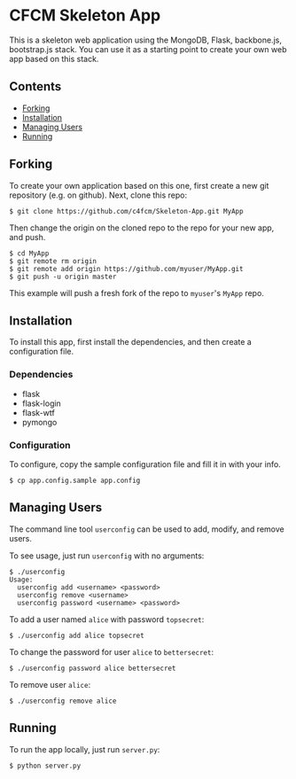 # CFCM Skeleton App

This is a skeleton web application using the MongoDB, Flask, backbone.js,
bootstrap.js stack.  You can use it as a starting point to create your own
web app based on this stack.

## Contents
* [Forking](#forking)
* [Installation](#installation)
* [Managing Users](#managing-users)
* [Running](#running)

## Forking
To create your own application based on this one, first create a new git
repository (e.g. on github).  Next, clone this repo:

    $ git clone https://github.com/c4fcm/Skeleton-App.git MyApp
    
Then change the origin on the cloned repo to the repo for your new app,
and push.

    $ cd MyApp
    $ git remote rm origin
    $ git remote add origin https://github.com/myuser/MyApp.git
    $ git push -u origin master

This example will push a fresh fork of the repo to `myuser`'s `MyApp` repo.

## Installation
To install this app, first install the dependencies, and then create a
configuration file.

### Dependencies

* flask
* flask-login
* flask-wtf
* pymongo

### Configuration

To configure, copy the sample configuration file and fill it in with your info.

    $ cp app.config.sample app.config

## Managing Users
The command line tool `userconfig` can be used to add, modify, and remove users.

To see usage, just run `userconfig` with no arguments:

    $ ./userconfig
    Usage:
      userconfig add <username> <password>
      userconfig remove <username>
      userconfig password <username> <password>

To add a user named `alice` with password `topsecret`:

    $ ./userconfig add alice topsecret
    
To change the password for user `alice` to `bettersecret`:

    $ ./userconfig password alice bettersecret
    
To remove user `alice`:

    $ ./userconfig remove alice

## Running

To run the app locally, just run `server.py`:

    $ python server.py

